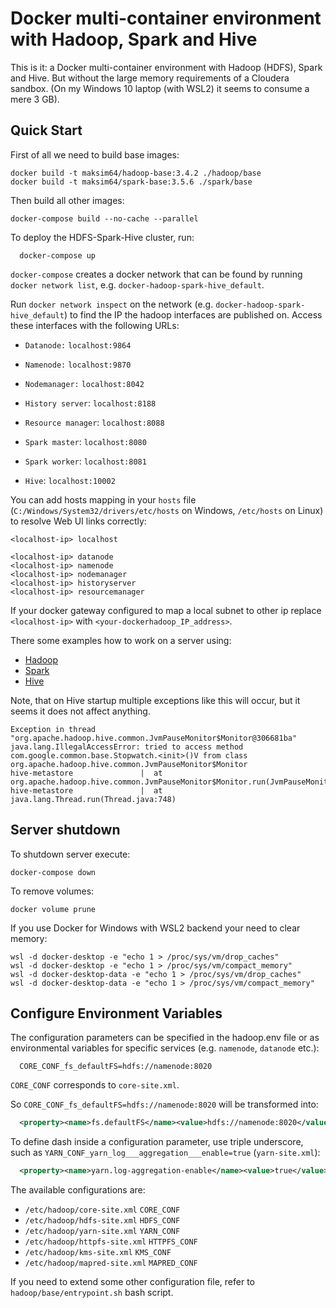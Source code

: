 # Docker multi-container environment with Hadoop, Spark and Hive

This is it: a Docker multi-container environment with Hadoop (HDFS), Spark and Hive. But without the large memory requirements of a Cloudera sandbox. (On my Windows 10 laptop (with WSL2) it seems to consume a mere 3 GB).

## Quick Start

First of all we need to build base images:
```shell
docker build -t maksim64/hadoop-base:3.4.2 ./hadoop/base
docker build -t maksim64/spark-base:3.5.6 ./spark/base
```

Then build all other images:
```shell
docker-compose build --no-cache --parallel
```

To deploy the HDFS-Spark-Hive cluster, run:
```shell
  docker-compose up
```

`docker-compose` creates a docker network that can be found by running `docker network list`, e.g. `docker-hadoop-spark-hive_default`.

Run `docker network inspect` on the network (e.g. `docker-hadoop-spark-hive_default`) to find the IP the hadoop interfaces are published on. Access these interfaces with the following URLs:

* `Datanode:` `localhost:9864`
* `Namenode:` `localhost:9870`
* `Nodemanager:` `localhost:8042`


* `History server`: `localhost:8188`
* `Resource manager`: `localhost:8088`


* `Spark master`: `localhost:8080`
* `Spark worker`: `localhost:8081`


* `Hive`: `localhost:10002`


You can add hosts mapping in your `hosts` file (`C:/Windows/System32/drivers/etc/hosts` on Windows, `/etc/hosts` on Linux) to resolve Web UI links correctly:
```text
<localhost-ip> localhost

<localhost-ip> datanode
<localhost-ip> namenode
<localhost-ip> nodemanager
<localhost-ip> historyserver
<localhost-ip> resourcemanager
```

If your docker gateway configured to map a local subnet to other ip replace `<localhost-ip>` with `<your-dockerhadoop_IP_address>`.

There some examples how to work on a server using:
* [Hadoop](hadoop/QUICKSTART.md)
* [Spark](spark/QUICKSTART.md)
* [Hive](hive/QUICKSTART.md)

Note, that on Hive startup multiple exceptions like this will occur, but it seems it does not affect anything.
```
Exception in thread "org.apache.hadoop.hive.common.JvmPauseMonitor$Monitor@306681ba" java.lang.IllegalAccessError: tried to access method com.google.common.base.Stopwatch.<init>()V from class org.apache.hadoop.hive.common.JvmPauseMonitor$Monitor
hive-metastore               |  at org.apache.hadoop.hive.common.JvmPauseMonitor$Monitor.run(JvmPauseMonitor.java:176)
hive-metastore               |  at java.lang.Thread.run(Thread.java:748)
```

## Server shutdown
To shutdown server execute:
```shell
docker-compose down
```
To remove volumes:
```shell
docker volume prune
```

If you use Docker for Windows with WSL2 backend your need to clear memory:
```shell
wsl -d docker-desktop -e "echo 1 > /proc/sys/vm/drop_caches"
wsl -d docker-desktop -e "echo 1 > /proc/sys/vm/compact_memory"
wsl -d docker-desktop-data -e "echo 1 > /proc/sys/vm/drop_caches"
wsl -d docker-desktop-data -e "echo 1 > /proc/sys/vm/compact_memory"
```

## Configure Environment Variables

The configuration parameters can be specified in the hadoop.env file or as environmental variables for specific services (e.g. `namenode`, `datanode` etc.):
```
  CORE_CONF_fs_defaultFS=hdfs://namenode:8020
```

`CORE_CONF` corresponds to `core-site.xml`.

So `CORE_CONF_fs_defaultFS=hdfs://namenode:8020` will be transformed into:
```xml
  <property><name>fs.defaultFS</name><value>hdfs://namenode:8020</value></property>
```
To define dash inside a configuration parameter, use triple underscore, such as `YARN_CONF_yarn_log___aggregation___enable=true` (`yarn-site.xml`):
```xml
  <property><name>yarn.log-aggregation-enable</name><value>true</value></property>
```

The available configurations are:
* `/etc/hadoop/core-site.xml` `CORE_CONF`
* `/etc/hadoop/hdfs-site.xml` `HDFS_CONF`
* `/etc/hadoop/yarn-site.xml` `YARN_CONF`
* `/etc/hadoop/httpfs-site.xml` `HTTPFS_CONF`
* `/etc/hadoop/kms-site.xml` `KMS_CONF`
* `/etc/hadoop/mapred-site.xml`  `MAPRED_CONF`

If you need to extend some other configuration file, refer to `hadoop/base/entrypoint.sh` bash script.
